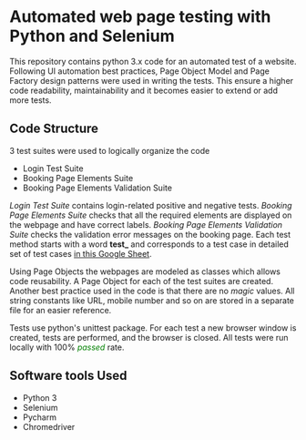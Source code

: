 # Automated web page testing with Python and Selenium

This repository contains python 3.x code for an automated test of a 
website. Following UI automation best practices, 
Page Object Model and Page Factory design patterns were used in writing the tests.
This ensure a higher code readability, maintainability and it becomes easier
to extend or add more tests. 

## Code Structure

3 test suites were used to logically organize the code
 * Login Test Suite 
 * Booking Page Elements Suite
 * Booking Page Elements Validation Suite
 
*Login Test Suite* contains login-related positive and negative tests.
*Booking Page Elements Suite* checks that all the required elements
are displayed on the webpage and have correct labels. *Booking Page Elements Validation Suite* 
checks the validation error messages on the booking page.
Each test method starts with a word **test_** and corresponds to 
a test case in detailed set of test cases [in this Google Sheet](https://docs.google.com/spreadsheets/d/e/2PACX-1vRZ5UyBDdKybkiYYee5QzL0lKlVrBpx6cYemh3yJZ9zfEuO__Qks4voNqGP8rq9tJR58lOV4_r0cTEi/pubhtml).

Using Page Objects the webpages are modeled as classes which allows
code reusability. A Page Object for each of the test suites 
are created. Another best practice used in the code is that there
are no *magic* values. All string constants like URL, mobile number 
and so on are stored in a separate file for an easier reference.

Tests use python's unittest package. For each test a new 
browser window is created, tests are performed, and the browser is
 closed. All tests were run locally with 100% 
<span style="color:green">*passed*</span> rate.

## Software tools Used
* Python 3
* Selenium 
* Pycharm
* Chromedriver